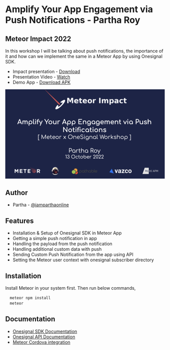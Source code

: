 # Amplify Your App Engagement via Push Notifications - Partha Roy

## Meteor Impact 2022

In this workshop I will be talking about push notifications, the importance of it and how can we implement the same in a Meteor App by using Onesignal SDK.

- Impact presentation - [Download](https://docs.google.com/presentation/d/1QGhRLUQMpVazT1mFeDm6lszG2aKsVvhl/edit?usp=sharing&ouid=104552500012939044703&rtpof=true&sd=true)
- Presentation Video - [Watch](https://drive.google.com/file/d/1rJlnBH552BEoTCB_Ri5jREstiKDN4HsM/view?usp=sharing)
- Demo App - [Download APK](https://github.com/iamparthaonline/meteor-onesignal-integration-for-push-notifications/raw/master/universal.apk)

![Workshop Poster](https://github.com/iamparthaonline/meteor-onesignal-integration-for-push-notifications/raw/master/Amplify%20Your%20App%20Engagement%20via%20Push%20Notifications%20-%20Meteor%20Impact%202022%20-%20Partha%20Roy.png)

## Author

- Partha - [@iamparthaonline](https://github.com/iamparthaonline)

## Features

- Installation & Setup of Onesignal SDK in Meteor App
- Getting a simple push notification in app
- Handling the payload from the push notification
- Handling additional custom data with push
- Sending Custom Push Notification from the app using API
- Setting the Meteor user context with onesignal subscriber directory

## Installation

Install Meteor in your system first. Then run below commands,

```bash
  meteor npm install
  meteor
```

## Documentation

- [Onesignal SDK Documentation](https://github.com/OneSignal/OneSignal-Cordova-SDK)
- [Onesignal API Documentation](https://documentation.onesignal.com/reference/create-notification)
- [Meteor Cordova integration](https://guide.meteor.com/cordova.html#introduction)
